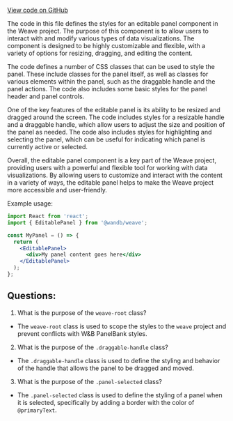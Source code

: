 [View code on GitHub](https://github.com/wandb/weave/weave-js/src/components/WeavePanelBank/PanelBankEditablePanel.less)

The code in this file defines the styles for an editable panel component in the Weave project. The purpose of this component is to allow users to interact with and modify various types of data visualizations. The component is designed to be highly customizable and flexible, with a variety of options for resizing, dragging, and editing the content.

The code defines a number of CSS classes that can be used to style the panel. These include classes for the panel itself, as well as classes for various elements within the panel, such as the draggable handle and the panel actions. The code also includes some basic styles for the panel header and panel controls.

One of the key features of the editable panel is its ability to be resized and dragged around the screen. The code includes styles for a resizable handle and a draggable handle, which allow users to adjust the size and position of the panel as needed. The code also includes styles for highlighting and selecting the panel, which can be useful for indicating which panel is currently active or selected.

Overall, the editable panel component is a key part of the Weave project, providing users with a powerful and flexible tool for working with data visualizations. By allowing users to customize and interact with the content in a variety of ways, the editable panel helps to make the Weave project more accessible and user-friendly. 

Example usage:

```jsx
import React from 'react';
import { EditablePanel } from '@wandb/weave';

const MyPanel = () => {
  return (
    <EditablePanel>
      <div>My panel content goes here</div>
    </EditablePanel>
  );
};
```
## Questions: 
 1. What is the purpose of the `weave-root` class?
- The `weave-root` class is used to scope the styles to the `weave` project and prevent conflicts with W&B PanelBank styles.

2. What is the purpose of the `.draggable-handle` class?
- The `.draggable-handle` class is used to define the styling and behavior of the handle that allows the panel to be dragged and moved.

3. What is the purpose of the `.panel-selected` class?
- The `.panel-selected` class is used to define the styling of a panel when it is selected, specifically by adding a border with the color of `@primaryText`.